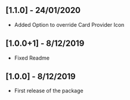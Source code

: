 ## [1.1.0] - 24/01/2020

* Added Option to override Card Provider Icon

## [1.0.0+1] - 8/12/2019

* Fixed Readme

## [1.0.0] - 8/12/2019

* First release of the package